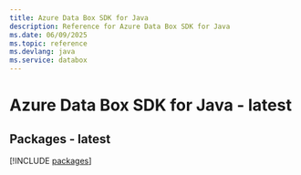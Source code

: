 ```yaml
---
title: Azure Data Box SDK for Java
description: Reference for Azure Data Box SDK for Java
ms.date: 06/09/2025
ms.topic: reference
ms.devlang: java
ms.service: databox
---
```

# Azure Data Box SDK for Java - latest
## Packages - latest
[!INCLUDE [packages](data-box-index.md)]